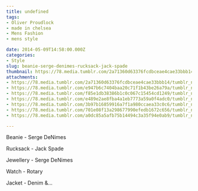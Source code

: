 ```yaml
---
title: undefined
tags:
- Oliver Proudlock
- made in chelsea
- Mens Fashion
- mens style

date: 2014-05-09T14:58:00.000Z
categories:
- Style
slug: beanie-serge-denimes-rucksack-jack-spade
thumbnail: https://78.media.tumblr.com/2a71360d63376fcdbceae4cae33bbb14/tumblr_n5bawqOwt11rhrm24o1_1280.jpg
attachments:
- https://78.media.tumblr.com/2a71360d63376fcdbceae4cae33bbb14/tumblr_n5bawqOwt11rhrm24o1_1280.jpg
- https://78.media.tumblr.com/e947b6c7404baa20c71f1b43be26a79a/tumblr_n5bawqOwt11rhrm24o3_1280.jpg
- https://78.media.tumblr.com/f85e1db38386b1c0c067c15454cd1249/tumblr_n5bawqOwt11rhrm24o2_1280.jpg
- https://78.media.tumblr.com/e489e2ae8fba4a1eb7773a59a0f4adc0/tumblr_n5bawqOwt11rhrm24o4_1280.jpg
- https://78.media.tumblr.com/3b97b16859916a7f1a980ccaea33c0c6/tumblr_n5bawqOwt11rhrm24o5_1280.jpg
- https://78.media.tumblr.com/701e08f13a298677990efedb1672c656/tumblr_n5bawqOwt11rhrm24o6_1280.jpg
- https://78.media.tumblr.com/a0dc85a5afb75b14494c3a35f94e0ab9/tumblr_n5bawqOwt11rhrm24o7_1280.jpg

---
```


Beanie - Serge DeNimes 

  Rucksack - Jack Spade 

  Jewellery - Serge DeNimes 

  Watch - Rotary 

  Jacket - Denim &...
